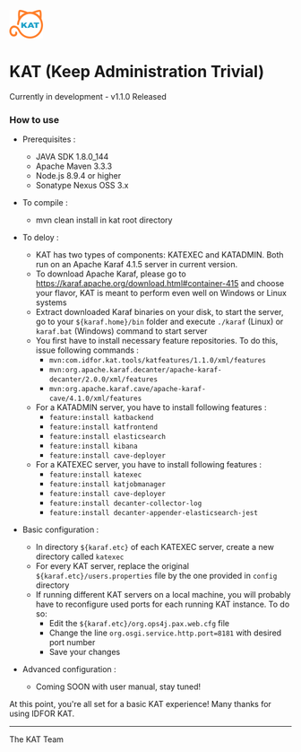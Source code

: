 ![KAT](kat_logo.png)
# KAT (Keep Administration Trivial)

Currently in development - v1.1.0 Released

### How to use

* Prerequisites :
	
	* JAVA SDK 1.8.0_144
	* Apache Maven 3.3.3
	* Node.js 8.9.4 or higher
	* Sonatype Nexus OSS 3.x
	
* To compile :

	* mvn clean install in kat root directory
	
* To deloy :

	* KAT has two types of components: KATEXEC and KATADMIN. Both run on an Apache Karaf 4.1.5 server in current version.
	* To download Apache Karaf, please go to https://karaf.apache.org/download.html#container-415 and choose your flavor, KAT is meant to perform even well on Windows or Linux systems
	* Extract downloaded Karaf binaries on your disk, to start the server, go to your `${karaf.home}/bin` folder and execute `./karaf` (Linux) or `karaf.bat` (Windows) command to start server
	* You first have to install necessary feature repositories. To do this, issue following commands :
		* `mvn:com.idfor.kat.tools/katfeatures/1.1.0/xml/features`
		* `mvn:org.apache.karaf.decanter/apache-karaf-decanter/2.0.0/xml/features`
		* `mvn:org.apache.karaf.cave/apache-karaf-cave/4.1.0/xml/features`
	* For a KATADMIN server, you have to install following features :
		* `feature:install katbackend`
		* `feature:install katfrontend`
		* `feature:install elasticsearch`
		* `feature:install kibana`
		* `feature:install cave-deployer`
	* For a KATEXEC server, you have to install following features :
		* `feature:install katexec`
		* `feature:install katjobmanager`
		* `feature:install cave-deployer`
		* `feature:install decanter-collector-log`
		* `feature:install decanter-appender-elasticsearch-jest`

* Basic configuration :
	* In directory `${karaf.etc}` of each KATEXEC server, create a new directory called `katexec`
	* For every KAT server, replace the original `${karaf.etc}/users.properties` file by the one provided in `config` directory
	* If running different KAT servers on a local machine, you will probably have to reconfigure used ports for each running KAT instance. To do so:
		* Edit the `${karaf.etc}/org.ops4j.pax.web.cfg` file
		* Change the line `org.osgi.service.http.port=8181` with desired port number
		* Save your changes

* Advanced configuration :
	* Coming SOON with user manual, stay tuned!

At this point, you're all set for a basic KAT experience! Many thanks for using IDFOR KAT.

----
The KAT Team